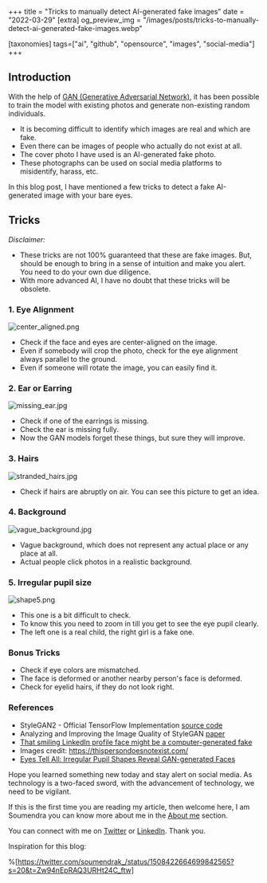 +++
title = "Tricks to manually detect AI-generated fake images"
date = "2022-03-29"
[extra]
og_preview_img = "/images/posts/tricks-to-manually-detect-ai-generated-fake-images.webp"

[taxonomies]
tags=["ai", "github", "opensource", "images", "social-media"]
+++

## Introduction

With the help of [GAN (Generative Adversarial Network)](https://en.wikipedia.org/wiki/Generative_adversarial_network), it has been possible to train the model with existing photos and generate non-existing random individuals.

- It is becoming difficult to identify which images are real and which are fake.
- Even there can be images of people who actually do not exist at all.
- The cover photo I have used is an AI-generated fake photo.
- These photographs can be used on social media platforms to misidentify, harass, etc.

In this blog post, I have mentioned a few tricks to detect a fake AI-generated image with your bare eyes.

## Tricks

_Disclaimer:_

- These tricks are not 100% guaranteed that these are fake images. But, should be enough to bring in a sense of intuition and make you alert. You need to do your own due diligence.
- With more advanced AI, I have no doubt that these tricks will be obsolete.

### 1. Eye Alignment

![center_aligned.png](https://cdn.hashnode.com/res/hashnode/image/upload/v1648540638891/X0Pk1z9f9.png)

- Check if the face and eyes are center-aligned on the image.
- Even if somebody will crop the photo, check for the eye alignment always parallel to the ground.
- Even if someone will rotate the image, you can easily find it.

### 2. Ear or Earring

![missing_ear.jpg](https://cdn.hashnode.com/res/hashnode/image/upload/v1648541048907/x3shLNs7j.jpg)

- Check if one of the earrings is missing.
- Check the ear is missing fully.
- Now the GAN models forget these things, but sure they will improve.

### 3. Hairs

![stranded_hairs.jpg](https://cdn.hashnode.com/res/hashnode/image/upload/v1648541139352/togPFzTuU.jpg)

- Check if hairs are abruptly on air. You can see this picture to get an idea.

### 4. Background

![vague_background.jpg](https://cdn.hashnode.com/res/hashnode/image/upload/v1648541284564/jYoJtjOuM.jpg)

- Vague background, which does not represent any actual place or any place at all.
- Actual people click photos in a realistic background.

### 5. Irregular pupil size

![shape5.png](https://cdn.hashnode.com/res/hashnode/image/upload/v1648541350131/JqGAyxq7B.png)

- This one is a bit difficult to check.
- To know this you need to zoom in till you get to see the eye pupil clearly.
- The left one is a real child, the right girl is a fake one.

### Bonus Tricks

- Check if eye colors are mismatched.
- The face is deformed or another nearby person's face is deformed.
- Check for eyelid hairs, if they do not look right.

### References

- StyleGAN2 - Official TensorFlow Implementation [source code](https://github.com/NVlabs/stylegan2)
- Analyzing and Improving the Image Quality of StyleGAN [paper](https://arxiv.org/abs/1912.04958)
- [That smiling LinkedIn profile face might be a computer-generated fake](https://www.npr.org/2022/03/27/1088140809/fake-linkedin-profiles)
- Images credit: https://thispersondoesnotexist.com/
- [Eyes Tell All: Irregular Pupil Shapes Reveal GAN-generated Faces](https://www.arxiv-vanity.com/papers/2109.00162/)

Hope you learned something new today and stay alert on social media.
As technology is a two-faced sword, with the advancement of technology, we need to be vigilant.

If this is the first time you are reading my article, then welcome here, I am Soumendra you can know more about me in the [About me](https://blog.soumendrak.com/about-me) section.

You can connect with me on [Twitter](https://twitter.com/soumendrak_) or [LinkedIn](https://www.linkedin.com/in/soumendrak/). Thank you.

Inspiration for this blog:

%[https://twitter.com/soumendrak_/status/1508422664699842565?s=20&t=Zw94nEpRAQ3URHt24C_ftw]
